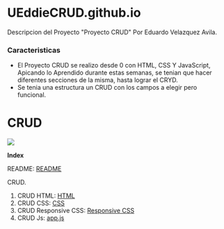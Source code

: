 # UEddieCRUD.github.io

Descripcion del Proyecto "Proyecto CRUD" Por Eduardo Velazquez Avila.

### Caracteristicas

- El Proyecto CRUD se realizo desde 0 con HTML, CSS Y JavaScript, Apicando lo Aprendido durante estas semanas,
se tenian que hacer diferentes secciones de la misma, hasta lograr el CRYD.
- Se tenia una estructura un CRUD con los campos a elegir pero funcional.

# CRUD

![](https://i.pinimg.com/originals/65/81/fa/6581faf164782eef958165def070487a.png)

**Index**

README: [README](https://github.com/UEddie/UEddieCRUD.github.io/blob/main/README.md "README")

CRUD.
                
1. CRUD HTML: [HTML](https://github.com/UEddie/UEddieCRUD.github.io/blob/main/index.html "HTML")
2. CRUD CSS: [CSS](https://github.com/UEddie/UEddieCRUD.github.io/blob/main/style.css "CSS")
3. CRUD Responsive CSS: [Responsive CSS](https://github.com/UEddie/UEddieCRUD.github.io/blob/main/style_responsive.css "Responsive CSS")
4. CRUD Js: [app.js](https://github.com/UEddie/UEddieCRUD.github.io/blob/main/style_responsive.css "app.js")